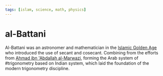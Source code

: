 ```yaml
---
tags: [islam, science, math, physics]
---
```


# al-Battani

Al-Battani was an astronomer and mathematician in the [Islamic Golden Age](202501072311.md)
who introduced the use of secant and cosecant. Combining from the efforts from
[Ahmad ibn 'Abdallah al-Marwazi](202501072342.md), forming the Arab system of
#trigonometry based on Indian system, which laid the foundation of the modern
trigonometry discipline.
